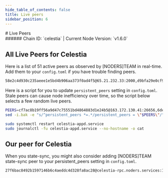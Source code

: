 ```yaml
---
hide_table_of_contents: false
title: Live peers
sidebar_position: 6
---
```


<div class="h1-with-icon icon-celestia">
# Live Peers
</div>
###### Chain ID: `celestia` | Current Node Version: `v1.6.0`

## All Live Peers for Celestia
Here is a list of 51 active peers as observed by [NODERS]TEAM in real-time. Add them to your `config.toml` if you have trouble finding peers.

```bash
58e2c4d930c235aeee1e5bd4b906aa373f0ad4f5@65.21.232.33:2000,d9bfa29e0cf9c4ce0cc9c26d98e5d97228f93b0b@65.108.233.103:12056,639125b86fca2473e5a92b0d1e6c137024bbec7e@77.241.192.9:26656,b519fc0c69726b43de28b82f998c8db7faf9741d@5.9.89.67:15670,b84f0ac4b6fec6ebb2b2d040b20c61c334bdfa55@178.23.126.109:31331,23b88ebcfb2177dbd2d8b2920c363a25e038e69a@89.58.61.213:2000,d535cbf8d0efd9100649aa3f53cb5cbab33ef2d6@65.109.89.18:40656,3c18baae029c2d39347ef77ac777fe6fd38bc1e6@176.9.48.38:20056,d92b3e4f41d0f08ecd1629fc59a74b1f30abd9a9@5.9.237.194:26656,5e6697b213dfa158b454c4bd2c9e78035b18a3de@80.64.211.215:26656,6b89930f5b0f41f19038b04bf9972c61e23cf4b5@46.4.95.67:2000,9720064ae57d59c0f4a50db963e4b068f0f29594@136.243.21.50:29656,e430bc9ed50fdb859a4556b3eb0beb2a1eeec616@213.239.205.211:43656,00133e62873e724700421d41d4f2f6d24b849bf4@185.111.159.231:2000,202a224f679b63cf08bf3b6f9844ff51c68fdcc9@94.237.25.73:26656,96ad02edf366f639775806274fa2944fad624966@170.64.148.176:26200,f6ca8a5cd5a5e2c9b2bfe27f355342cba003f590@164.132.171.59:26656,f821569edc91c531f0b424ab43e9a870e1423fbb@161.35.69.39:26200,1ed8174551113f6275c4a914fe20c8a59275fb55@116.202.238.252:26656,ba3df97cb83a9661a4079adf0a9da5cdfe6446d2@128.140.33.166:26630,d6706128284ecbca81c2c3e6514e8daa4e8e5120@64.226.100.41:31751,900c924eacd891002f2ad2a8721fba188447d3ff@139.59.29.146:26200,dd69c147dd3c2d3119c525d6ee125cb5c7364db5@143.198.16.189:26200,cf7ac8b19ff56a9d47c75551bd4864883d1e24b5@163.172.130.41:26656,09d0e5241b5f7f6ce9168ca8501d6f8816aee7dd@68.183.209.106:31432,deee84ece18f31efec8f9bc699b2377a4c0c0714@74.118.143.164:26656,de59a51cba31066ea8c16f0e8ec4efc997f7a0f5@31.187.74.160:26656,627b8b5d2f25add642f1e11c5b2320d0bd741dbe@116.202.237.217:26656,a2b1f0be74b322f81befa9c62f5f04cbaa6a8427@159.89.11.240:32102,bb0a6b7a83fc6d5780d9d587c32860941ef4275b@84.247.135.69:26656,c809ca6486cd54501ce5291714c892f5dc9cfa93@185.165.170.149:36656,cc5c839271f031f911c3713d58497ea886b7642f@88.217.142.187:26706,a623f039a36391662a3b514d1fa17fbaa2e25319@149.50.96.24:16656,f48ebcec9b7f5f4a5bc24f834567b920f38f5991@3.249.134.16:26656,0ceedb3839b45fe330506d3e5a4d63ce1d825f13@88.198.65.44:11656,9a179402b03fa08f4b635439a0cd857184c87979@65.21.69.230:26656,573d42d69eb06b2014b28bccbc84d5a45e319cb7@3.217.47.126:26656,14e09bbe1c157653b0ff862fab941e2bba31c56b@65.108.9.59:26010,0c380953bd93a8a2d999c89d26152386429cfdb0@185.165.170.35:26656,a174b4fb6432798d1f353ec8e026a1f04d04a9aa@167.172.110.92:30117,db85beeac7c58bd6327fd376a246eefc66941a4b@162.19.95.240:13656,e6116822e1a5e283d8a85d3ec38f4d232274eaf3@51.158.66.16:26656,c33e89275c461a3871253025a1f5dcde9f8856a2@136.243.67.47:11656,dd55dbb6510466dc6c14abd89244ecd2cb96fb11@88.198.10.115:2000,bc81d0016c1676fd339d3a69ef9676ba148f81e0@139.64.137.122:35656,ebc272824924ea1a27ea3183dd0b9ba713494f83@195.3.220.57:27206,ef3ffd091c27b2cac654525405777d8b9cdc6634@44.214.37.79:26656,c124ce0b508e8b9ed1c5b6957f362225659b5343@164.152.161.71:26656,d7adf0cf48c95224c2440072b75b91fd55bfb83f@49.12.83.235:26656,8bd05824f9045d45619def859c7b179dd9bfe92d@65.109.82.144:26656,6de4ce5baa9d2bed33c0c53b9518b907cfaab33b@65.108.128.201:11656
```

Here is a script for you to update `persistent_peers` setting in `config.toml`. Stale peers can cause node inefficiency over time, so the script below selects a few random live peers.

```bash
PEERS=cf7ac8b19ff56a9d47c75551bd4864883d1e24b5@163.172.130.41:26656,6de4ce5baa9d2bed33c0c53b9518b907cfaab33b@65.108.128.201:11656,e430bc9ed50fdb859a4556b3eb0beb2a1eeec616@213.239.205.211:43656,d92b3e4f41d0f08ecd1629fc59a74b1f30abd9a9@5.9.237.194:26656,58e2c4d930c235aeee1e5bd4b906aa373f0ad4f5@65.21.232.33:2000
sed -i.bak -e "s/^persistent_peers *=.*/persistent_peers = \"$PEERS\"/" ~/.celestia-app/config/config.toml

sudo systemctl restart celestia-appd.service
sudo journalctl -fu celestia-appd.service --no-hostname -o cat
```

## Our peer for Celestia
When you state-sync, you might also consider adding [NODERS]TEAM state-sync peer to your persistent_peers setting in `config.toml`.

```bash
27f6bac8492b1597146b6c4aeddc4d328fa8ac28@celestia-rpc.noders.services:11656
```
